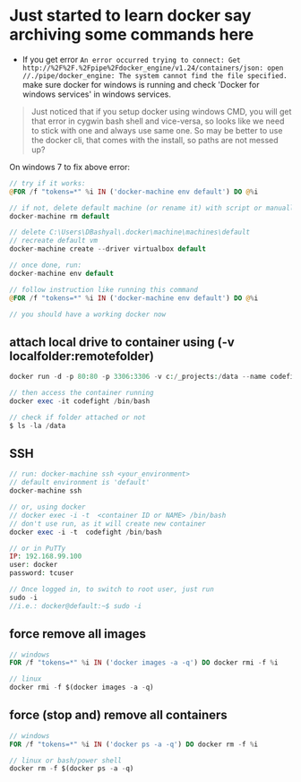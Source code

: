 # Just started to learn docker say archiving some commands here

* If you get error `An error occurred trying to connect: Get http://%2F%2F.%2Fpipe%2Fdocker_engine/v1.24/containers/json: open //./pipe/docker_engine: The system cannot find the file specified.` make sure docker for windows is running and check 'Docker for windows services' in windows services. 

> Just noticed that if you setup docker using windows CMD, you will get that error in cygwin bash shell and vice-versa, so looks like we need to stick with one and always use same one. So may be better to use the docker cli, that comes with the install, so paths are not messed up?

On windows 7 to fix above error: 
```php
// try if it works:
@FOR /f "tokens=*" %i IN ('docker-machine env default') DO @%i

// if not, delete default machine (or rename it) with script or manually
docker-machine rm default

// delete C:\Users\DBashyal\.docker\machine\machines\default
// recreate default vm
docker-machine create --driver virtualbox default

// once done, run:
docker-machine env default

// follow instruction like running this command
@FOR /f "tokens=*" %i IN ('docker-machine env default') DO @%i

// you should have a working docker now
```

## attach local drive to container using (-v localfolder:remotefolder)
```php
docker run -d -p 80:80 -p 3306:3306 -v c:/_projects:/data --name codefight codefight/cms

// then access the container running
docker exec -it codefight /bin/bash

// check if folder attached or not
$ ls -la /data
```

## SSH
```php
// run: docker-machine ssh <your_environment>
// default environment is 'default'
docker-machine ssh

// or, using docker
// docker exec -i -t  <container ID or NAME> /bin/bash
// don't use run, as it will create new container
docker exec -i -t  codefight /bin/bash

// or in PuTTy
IP: 192.168.99.100
user: docker
password: tcuser

// Once logged in, to switch to root user, just run
sudo -i
//i.e.: docker@default:~$ sudo -i
```

## force remove all images
```php
// windows
FOR /f "tokens=*" %i IN ('docker images -a -q') DO docker rmi -f %i

// linux
docker rmi -f $(docker images -a -q)
```

## force (stop and) remove all containers
```php
// windows 
FOR /f "tokens=*" %i IN ('docker ps -a -q') DO docker rm -f %i

// linux or bash/power shell
docker rm -f $(docker ps -a -q)
```
